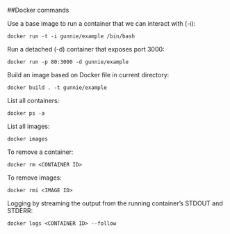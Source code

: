 ##Docker commands

Use a base image to run a container that we can interact with (-i):

`docker run -t -i gunnie/example /bin/bash`

Run a detached (-d) container that exposes port 3000:

`docker run -p 80:3000 -d gunnie/example`

Build an image based on Docker file in current directory:

`docker build . -t gunnie/example`

List all containers:

`docker ps -a`

List all images:

`docker images`

To remove a container:

`docker rm <CONTAINER ID>`

To remove images:

`docker rmi <IMAGE ID>`

Logging by streaming the output from the running container’s STDOUT and STDERR:

`docker logs <CONTAINER ID> --follow`
